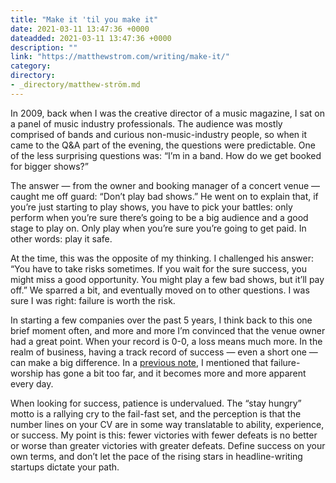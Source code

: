 ```yaml
---
title: "Make it 'til you make it"
date: 2021-03-11 13:47:36 +0000
dateadded: 2021-03-11 13:47:36 +0000
description: ""
link: "https://matthewstrom.com/writing/make-it/"
category:
directory:
- _directory/matthew-ström.md
---
```

<p>In 2009, back when I was the creative director of a music magazine, I sat on a panel of music industry professionals. The audience was mostly comprised of bands and curious non-music-industry people, so when it came to the Q&amp;A part of the evening, the questions were predictable. One of the less surprising questions was: “I’m in a band. How do we get booked for bigger shows?”</p>
<p>The answer — from the owner and booking manager of a concert venue — caught me off guard: “Don’t play bad shows.” He went on to explain that, if you’re just starting to play shows, you have to pick your battles: only perform when you’re sure there’s going to be a big audience and a good stage to play on. Only play when you’re sure you’re going to get paid. In other words: play it safe.</p>
<p>At the time, this was the opposite of my thinking. I challenged his answer: “You have to take risks sometimes. If you wait for the sure success, you might miss a good opportunity. You might play a few bad shows, but it’ll pay off.” We sparred a bit, and eventually moved on to other questions. I was sure I was right: failure is worth the risk.</p>
<p>In starting a few companies over the past 5 years, I think back to this one brief moment often, and more and more I’m convinced that the venue owner had a great point. When your record is 0-0, a loss means much more. In the realm of business, having a track record of success — even a short one — can make a big difference. In a <a href="https://matthewstrom.com/blog/what-happens-when-things-go-wrong" target="_blank" rel="noopener">previous note</a>, I mentioned that failure-worship has gone a bit too far, and it becomes more and more apparent every day.</p>
<p>When looking for success, patience is undervalued. The “stay hungry” motto is a rallying cry to the fail-fast set, and the perception is that the number lines on your CV are in some way translatable to ability, experience, or success. My point is this: fewer victories with fewer defeats is no better or worse than greater victories with greater defeats. Define success on your own terms, and don’t let the pace of the rising stars in headline-writing startups dictate your path.</p>

